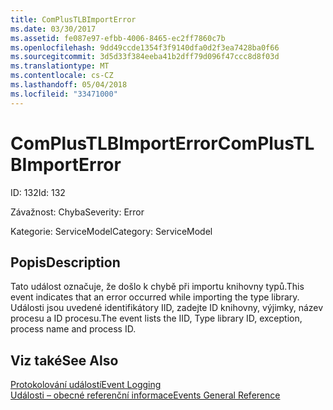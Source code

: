 ```yaml
---
title: ComPlusTLBImportError
ms.date: 03/30/2017
ms.assetid: fe087e97-efbb-4006-8465-ec2ff7860c7b
ms.openlocfilehash: 9dd49ccde1354f3f9140dfa0d2f3ea7428ba0f66
ms.sourcegitcommit: 3d5d33f384eeba41b2dff79d096f47ccc8d8f03d
ms.translationtype: MT
ms.contentlocale: cs-CZ
ms.lasthandoff: 05/04/2018
ms.locfileid: "33471000"
---
```

# <a name="complustlbimporterror"></a><span data-ttu-id="148f7-102">ComPlusTLBImportError</span><span class="sxs-lookup"><span data-stu-id="148f7-102">ComPlusTLBImportError</span></span>
<span data-ttu-id="148f7-103">ID: 132</span><span class="sxs-lookup"><span data-stu-id="148f7-103">Id: 132</span></span>  
  
 <span data-ttu-id="148f7-104">Závažnost: Chyba</span><span class="sxs-lookup"><span data-stu-id="148f7-104">Severity: Error</span></span>  
  
 <span data-ttu-id="148f7-105">Kategorie: ServiceModel</span><span class="sxs-lookup"><span data-stu-id="148f7-105">Category: ServiceModel</span></span>  
  
## <a name="description"></a><span data-ttu-id="148f7-106">Popis</span><span class="sxs-lookup"><span data-stu-id="148f7-106">Description</span></span>  
 <span data-ttu-id="148f7-107">Tato událost označuje, že došlo k chybě při importu knihovny typů.</span><span class="sxs-lookup"><span data-stu-id="148f7-107">This event indicates that an error occurred while importing the type library.</span></span> <span data-ttu-id="148f7-108">Události jsou uvedené identifikátory IID, zadejte ID knihovny, výjimky, název procesu a ID procesu.</span><span class="sxs-lookup"><span data-stu-id="148f7-108">The event lists the IID, Type library ID, exception, process name and process ID.</span></span>  
  
## <a name="see-also"></a><span data-ttu-id="148f7-109">Viz také</span><span class="sxs-lookup"><span data-stu-id="148f7-109">See Also</span></span>  
 [<span data-ttu-id="148f7-110">Protokolování událostí</span><span class="sxs-lookup"><span data-stu-id="148f7-110">Event Logging</span></span>](../../../../../docs/framework/wcf/diagnostics/event-logging/index.md)  
 [<span data-ttu-id="148f7-111">Události – obecné referenční informace</span><span class="sxs-lookup"><span data-stu-id="148f7-111">Events General Reference</span></span>](../../../../../docs/framework/wcf/diagnostics/event-logging/events-general-reference.md)
